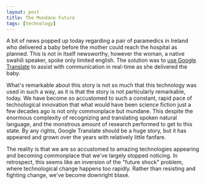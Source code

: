 ```yaml
---
layout: post
title: The Mundane Future
tags: [technology]
---
```


A bit of news popped up today regarding a pair of paramedics in Ireland who delivered a baby before the mother could
reach the hospital as planned. This is not in itself newsworthy, however the woman, a native swahili speaker, spoke
only limited english. The solution was to [use Google Translate] to assist with communication in real-time as she
delivered the baby.

What's remarkable about this story is not so much that this technology was used in such a way, as it is that the story
is not particularly remarkable, today. We have become so accustomed to such a constant, rapid pace of technological
innovation that what would have been science fiction just a few decades ago is not only commonplace but mundane. This
despite the enormous complexity of recognizing and translating spoken natural language, and the monstrous amount of
research performed to get to this state. By any rights, Google Translate should be a huge story, but it has appeared
and grown over the years with relatively little fanfare.

The reality is that we are so accustomed to amazing technologies appearing and becoming commonplace that we've largely
stopped noticing. In retrospect, this seems like an inversion of the "future shock" problem, where technological
change happens too rapidly. Rather than resisting and fighting change, we've become downright blasé.

[use Google Translate]: http://www.pressdisplay.com/pressdisplay/iphone/homepage.aspx#_article22423cf6-6eae-4d66-8b24-48f64f983bd3/waarticle22423cf6-6eae-4d66-8b24-48f64f983bd3/22423cf6-6eae-4d66-8b24-48f64f983bd3//true
[Benedict Evans]: http://ben-evans.com
